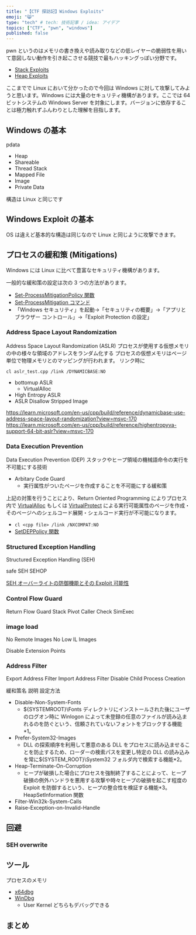 ```yaml
---
title: "【CTF 探訪記】Windows Exploits"
emoji: "😸"
type: "tech" # tech: 技術記事 / idea: アイデア
topics: ["CTF", "pwn", "windows"]
published: false
---
```


pwn というのはメモリの書き換えや読み取りなどの低レイヤーの脆弱性を用いて意図しない動作を引き起こさせる競技で最もハッキングっぽい分野です。

- [Stack Exploits](https://zenn.dev/anko/articles/ctf-stack-exploits)
- [Heap Exploits](https://zenn.dev/anko/articles/ctf-heap-exploits)

ここまでで Linux において分かったので今回は Windows に対して攻撃してみようと思います。Windows には大量のセキュリティ機構があります。ここでは 64 ビットシステムの Windows Server を対象にします。バージョンに依存することは極力触れずふんわりとした理解を目指します。

## Windows の基本
pdata

- Heap
- Shareable
- Thread Stack
- Mapped File
- Image
- Private Data

構造は Linux と同じです

## Windows Exploit の基本
OS は違えど基本的な構造は同じなので Linux と同じように攻撃できます。

## プロセスの緩和策 (Mitigations)

Windows には Linux に比べて豊富なセキュリティ機構があります。

一般的な緩和策の設定は次の 3 つの方法があります。

- [Set-ProcessMitigationPolicy 関数](https://learn.microsoft.com/ja-jp/windows/win32/api/processthreadsapi/nf-processthreadsapi-setprocessmitigationpolicy)
- [Set-ProcessMitigation コマンド](https://learn.microsoft.com/en-us/powershell/module/processmitigations/set-processmitigation)
- 「Windows セキュリティ」を起動→「セキュリティの概要」→「アプリとブラウザー コントロール」→「Exploit Protection の設定」

### Address Space Layout Randomization
Address Space Layout Randomization (ASLR)
プロセスが使用する仮想メモリの中の様々な領域のアドレスをランダム化する
プロセスの仮想メモリはページ単位で物理メモリとのマッピングが行われます。
リンク時に

`cl aslr_test.cpp /link /DYNAMICBASE:NO`

- bottomup ASLR
  - VirtualAlloc
- High Entropy ASLR
- ASLR Disallow Stripped Image

https://learn.microsoft.com/en-us/cpp/build/reference/dynamicbase-use-address-space-layout-randomization?view=msvc-170
https://learn.microsoft.com/en-us/cpp/build/reference/highentropyva-support-64-bit-aslr?view=msvc-170


### Data Execution Prevention
Data Execution Prevention (DEP)
スタックやヒープ領域の機械語命令の実行を不可能にする技術

- Arbitary Code Guard
  - 実行属性がついたページを作成することを不可能にする緩和策

上記の対策を行うことにより、Return Oriented Programming によりプロセス内で [VirtualAlloc](https://learn.microsoft.com/ja-jp/windows/win32/api/memoryapi/nf-memoryapi-virtualalloc) もしくは [VirtualProtect](https://learn.microsoft.com/ja-jp/windows/win32/api/memoryapi/nf-memoryapi-virtualalloc) による実行可能属性のページを作成・そのページへのシェルコード展開・シェルコード実行が不可能になります。




- `cl <cpp file> /link /NXCOMPAT:NO`
- [SetDEPPolicy 関数](https://learn.microsoft.com/ja-jp/windows/win32/api/winbase/nf-winbase-setprocessdeppolicy)

### Structured Exception Handling
Structured Exception Handling (SEH)

safe SEH
SEHOP

[SEH オーバーライトの防御機能とその Exploit 可能性](https://www.ffri.jp/assets/files/research/research_papers/SEH_Overwrite.pdf)

### Control Flow Guard
Return Flow Guard
Stack Pivot
Caller Check
SimExec

### image load
No Remote Images
No Low IL Images

Disable Extension Points

### Address Filter
Export Address Filter
Import Address Filter
Disable Child Process Creation

緩和策名 説明 設定方法
- Disable-Non-System-Fonts
  - ${SYSTEMROOT}\Fonts ディレクトリにインストールされた後にユーザのログオン時に Winlogon によって未登録の任意のファイルが読み込まれるのを防ぐという、信頼されていないフォントをブロックする機能*1。
- Prefer-System32-Images
  - DLL の探索順序を利用して悪意のある DLL をプロセスに読み込ませることを防止するため、ローダーの検索パスを変更し特定の DLL の読み込みを常に${SYSTEM_ROOT}\System32 フォルダ内で検索する機能*2。
- Heap-Terminate-On-Corruption
  - ヒープが破損した場合にプロセスを強制終了することによって、ヒープ破損の例外ハンドラを悪用する攻撃や時々ヒープの破損を起こす程度の Exploit を防御するという、ヒープの整合性を検証する機能*3。HeapSetInformation 関数
- Filter-Win32k-System-Calls
- Raise-Exception-on-Invalid-Handle

## 回避
### SEH overwrite

## ツール
プロセスのメモリ

- [x64dbg](https://x64dbg.com/)
- [WinDbg](https://learn.microsoft.com/ja-jp/windows-hardware/drivers/debugger/debugger-download-tools)
  - User Kernel どちらもデバッグできる

## まとめ
